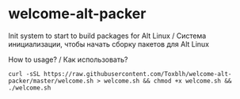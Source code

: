 # welcome-alt-packer

Init system to start to build packages for Alt Linux / Система инициализации, чтобы начать сборку пакетов для Alt Linux

How to usage? / Как использовать? 

```shell
curl -sSL https://raw.githubusercontent.com/Toxblh/welcome-alt-packer/master/welcome.sh > welcome.sh && chmod +x welcome.sh && ./welcome.sh
```
